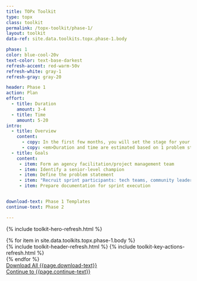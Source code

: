 ```yaml
---
title: TOPx Toolkit
type: topx
class: toolkit
permalink: /topx-toolkit/phase-1/
layout: toolkit
data-ref: site.data.toolkits.topx.phase-1.body

phase: 1
color: blue-cool-20v
text-color: text-base-darkest
refresh-accent: red-warm-50v
refresh-white: gray-1
refresh-gray: gray-20

header: Phase 1
action: Plan
effort:
  - title: Duration
    amount: 3-4
  - title: Time
    amount: 5-20
intro:
  - title: Overview
    content:
      - copy: In the first few months, you will set the stage for your sprint. Along with building a coalition around your sprint topic within your agency, you will need to define your problem statement and recruit participants.
      - copy: <em>Duration and time are estimated based on 1 problem statement, an agency facilitation team of 2 - 4 individuals, and 3 - 5 tech teams (with a recommended maximum of 6).</em>
  - title: Goals
    content:
     - item: Form an agency facilitation/project management team
     - item: Identify a senior-level champion
     - item: Define the problem statement
     - item: "Recruit sprint participants: tech teams, community leaders, advocates, individuals with direct lived experience, and data and policy experts"
     - item: Prepare documentation for sprint execution


download-text: Phase 1 Templates
continue-text: Phase 2

---
```


{% include toolkit-hero-refresh.html %}
<section class="grid-container padding-y-8">
  <div class="grid-row">
    <div>
      {% for item in site.data.toolkits.topx.phase-1.body %}
        <div class="toolkit-section margin-top-10">
          {% include toolkit-header-refresh.html %}
          {% include toolkit-key-actions-refresh.html %}
        </div>
      {% endfor %}
    </div>
  </div>
</section>
<section class="text-white bg-primary usa-section">
  <div class="grid-container">
    <div>
      <a href="{{ site.baseurl }}" target="_blank"
          class="usa-button usa-button--inverse usa-button--outline site-button">
          Download All {{page.download-text}}
      </a>
    </div>
    <div>
      <a href="{{ site.baseurl }}/topx-toolkit/phase-2"
        class="usa-button margin-top-4 usa-button--secondary site-button">
        Continue to {{page.continue-text}}
      </a>
    </div>
  </div>
</section>
